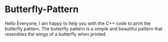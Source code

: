 # Butterfly-Pattern
Hello Everyone,
I am happy to help you with the C++ code to print the butterfly pattern. The butterfly pattern is a simple and beautiful pattern that resembles the wings of a butterfly when printed.
